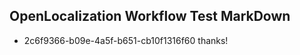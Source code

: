 ## OpenLocalization Workflow Test MarkDown
* 2c6f9366-b09e-4a5f-b651-cb10f1316f60 thanks!

<!--HONumber=Jul16_HO2-->


